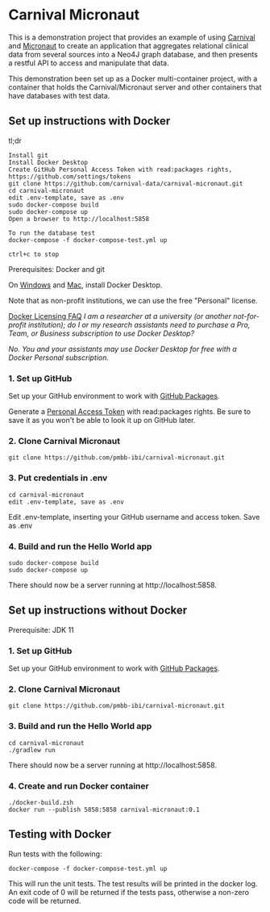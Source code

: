 # Carnival Micronaut

This is a demonstration project that provides an example of using [Carnival](https://github.com/carnival-data/carnival) and [Micronaut](https://micronaut.io/) to create an application that aggregates relational clinical data from several sources into a Neo4J graph database, and then presents a restful API to access and manipulate that data.

This demonstration been set up as a Docker multi-container project, with a container that holds the Carnival/Micronaut server and other containers that have databases with test data.


## Set up instructions with Docker

tl;dr

```
Install git
Install Docker Desktop
Create GitHub Personal Access Token with read:packages rights, https://github.com/settings/tokens
git clone https://github.com/carnival-data/carnival-micronaut.git
cd carnival-micronaut
edit .env-template, save as .env
sudo docker-compose build
sudo docker-compose up
Open a browser to http://localhost:5858

To run the database test
docker-compose -f docker-compose-test.yml up

ctrl+c to stop
```

Prerequisites: Docker and git

On [Windows](https://docs.docker.com/desktop/windows/install/) and [Mac](https://docs.docker.com/desktop/mac/install/), install Docker Desktop. 

Note that as non-profit institutions, we can use the free "Personal" license.

[Docker Licensing FAQ](https://www.docker.com/pricing/faq)
*I am a researcher at a university (or another not-for-profit institution); do I or my research assistants need to purchase a Pro, Team, or Business subscription to use Docker Desktop?*

*No. You and your assistants may use Docker Desktop for free with a Docker Personal subscription.*

### 1. Set up GitHub

Set up your GitHub environment to work with [GitHub Packages](https://docs.github.com/en/packages/working-with-a-github-packages-registry/working-with-the-gradle-registry).

Generate a [Personal Access Token](https://github.com/settings/tokens) with read:packages rights. Be sure to save it as you won't be able to look it up on GitHub later.

### 2. Clone Carnival Micronaut

```
git clone https://github.com/pmbb-ibi/carnival-micronaut.git
```

### 3. Put credentials in .env

```
cd carnival-micronaut
edit .env-template, save as .env
```

Edit .env-template, inserting your GitHub username and access token. Save as .env


### 4. Build and run the Hello World app

```
sudo docker-compose build
sudo docker-compose up
```

There should now be a server running at http://localhost:5858.

## Set up instructions without Docker

Prerequisite: JDK 11

### 1. Set up GitHub

Set up your GitHub environment to work with [GitHub Packages](https://docs.github.com/en/packages/working-with-a-github-packages-registry/working-with-the-gradle-registry).

### 2. Clone Carnival Micronaut

```
git clone https://github.com/pmbb-ibi/carnival-micronaut.git
```

<!--
### 3. Create Home Directory

The Carnival Micronaut Home directory will us the working directory for Carnival Micronaut.  It will include all configuration and data.

Set an environment variable to point to the home directory:

```
export CARNIVAL_MICRONAUT_HOME=/full/path/to/carnival-micronaut/carnival-micronaut-home
```
-->

### 3. Build and run the Hello World app

```
cd carnival-micronaut
./gradlew run
```

There should now be a server running at http://localhost:5858.


### 4. Create and run Docker container

```
./docker-build.zsh
docker run --publish 5858:5858 carnival-micronaut:0.1
```

## Testing with Docker
Run tests with the following:
```
docker-compose -f docker-compose-test.yml up
```
This will run the unit tests. The test results will be printed in the docker log. An exit code of 0 will be returned if the tests pass, otherwise a non-zero code will be returned.
